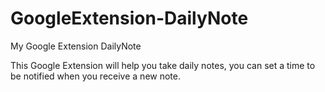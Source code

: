 # GoogleExtension-DailyNote
My Google Extension DailyNote


This Google Extension will help you take daily notes, you can set a time to be notified when you receive a new note.
